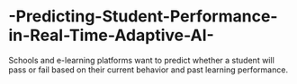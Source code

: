# -Predicting-Student-Performance-in-Real-Time-Adaptive-AI-
Schools and e-learning platforms want to predict whether a student will pass or fail based on their current behavior and past learning performance.
